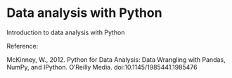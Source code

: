 # Data analysis with Python

Introduction to data analysis with Python

Reference:

McKinney, W., 2012. Python for Data Analysis: Data Wrangling with Pandas, NumPy, and IPython. O’Reilly Media. doi:10.1145/1985441.1985476
